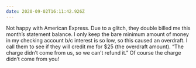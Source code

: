 ```yaml
---
date: 2020-09-02T16:11:42.926Z
---
```

Not happy with American Express. Due to a glitch, they double billed me this month’s statement balance. I only keep the bare minimum amount of money in my checking account b/c interest is so low, so this caused an overdraft. I call them to see if they will credit me for $25 (the overdraft amount). “The charge didn’t come from us, so we can’t refund it.” Of course the charge didn’t come from you!